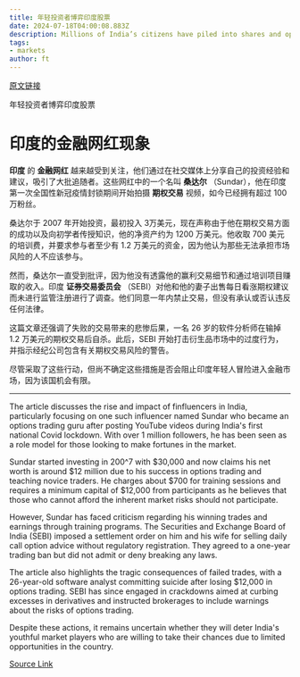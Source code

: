 ```yaml
---
title: 年轻投资者博弈印度股票
date: 2024-07-18T04:00:08.883Z
description: Millions of India’s citizens have piled into shares and options, egged on by online ‘finfluencers’, but regulators are sounding the alarm
tags: 
- markets
author: ft
---
```


[原文链接](https://ft.com/content/398fde10-6e63-4b01-b834-1897d6265dcd)

年轻投资者博弈印度股票

# 印度的金融网红现象

**印度** 的 **金融网红** 越来越受到关注，他们通过在社交媒体上分享自己的投资经验和建议，吸引了大批追随者。这些网红中的一个名叫 **桑达尔** （Sundar），他在印度第一次全国性新冠疫情封锁期间开始拍摄 **期权交易** 视频，如今已经拥有超过 100 万粉丝。

桑达尔于 2007 年开始投资，最初投入 3万美元，现在声称由于他在期权交易方面的成功以及向初学者传授知识，他的净资产约为 1200 万美元。他收取 700 美元的培训费，并要求参与者至少有 1.2 万美元的资金，因为他认为那些无法承担市场风险的人不应该参与。

然而，桑达尔一直受到批评，因为他没有透露他的赢利交易细节和通过培训项目赚取的收入。印度 **证券交易委员会** （SEBI）对他和他的妻子出售每日看涨期权建议而未进行监管注册进行了调查。他们同意一年内禁止交易，但没有承认或否认违反任何法律。

这篇文章还强调了失败的交易带来的悲惨后果，一名 26 岁的软件分析师在输掉 1.2 万美元的期权交易后自杀。此后，SEBI 开始打击衍生品市场中的过度行为，并指示经纪公司包含有关期权交易风险的警告。

尽管采取了这些行动，但尚不确定这些措施是否会阻止印度年轻人冒险进入金融市场，因为该国机会有限。

---

 The article discusses the rise and impact of finfluencers in India, particularly focusing on one such influencer named Sundar who became an options trading guru after posting YouTube videos during India's first national Covid lockdown. With over 1 million followers, he has been seen as a role model for those looking to make fortunes in the market.

Sundar started investing in 200^7 with $30,000 and now claims his net worth is around $12 million due to his success in options trading and teaching novice traders. He charges about $700 for training sessions and requires a minimum capital of $12,000 from participants as he believes that those who cannot afford the inherent market risks should not participate.

However, Sundar has faced criticism regarding his winning trades and earnings through training programs. The Securities and Exchange Board of India (SEBI) imposed a settlement order on him and his wife for selling daily call option advice without regulatory registration. They agreed to a one-year trading ban but did not admit or deny breaking any laws.

The article also highlights the tragic consequences of failed trades, with a 26-year-old software analyst committing suicide after losing $12,000 in options trading. SEBI has since engaged in crackdowns aimed at curbing excesses in derivatives and instructed brokerages to include warnings about the risks of options trading.

Despite these actions, it remains uncertain whether they will deter India's youthful market players who are willing to take their chances due to limited opportunities in the country.

[Source Link](https://ft.com/content/398fde10-6e63-4b01-b834-1897d6265dcd)

